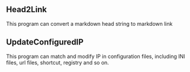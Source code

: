 ## Head2Link

This program can convert a markdown head string to markdown link



## UpdateConfiguredIP

This program can match and modify IP in configuration files, including INI files, url files, shortcut, registry and so on.
